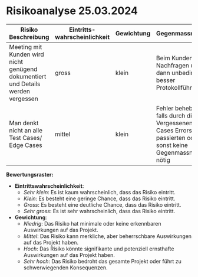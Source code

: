 # Risikoanalyse 25.03.2024

| Risiko Beschreibung                                                              | Eintritts-wahrscheinlichkeit | Gewichtung | Gegenmassnahme                                                                                           |
| -------------------------------------------------------------------------------- | ---------------------------- | ---------- | -------------------------------------------------------------------------------------------------------- |
| Meeting mit Kunden wird nicht genügend dokumentiert und Details werden vergessen | gross                        | klein      | Beim Kunden Nachfragen und dann unbedingt besser Protokollführen                                         |
| Man denkt nicht an alle Test Cases/ Edge Cases                                   | mittel                       | klein      | Fehler beheben falls durch die Vergessenen Cases Errors passierten oder sonst keine Gegenmassnahme nötig |

**Bewertungsraster:**

- **Eintrittswahrscheinlichkeit**:
  - _Sehr klein_: Es ist kaum wahrscheinlich, dass das Risiko eintritt.
  - _Klein_: Es besteht eine geringe Chance, dass das Risiko eintritt.
  - _Gross_: Es besteht eine deutliche Chance, dass das Risiko eintritt.
  - _Sehr gross_: Es ist sehr wahrscheinlich, dass das Risiko eintritt.
- **Gewichtung**:
  - _Niedrig_: Das Risiko hat minimale oder keine erkennbaren Auswirkungen auf das Projekt.
  - _Mittel_: Das Risiko kann merkliche, aber beherrschbare Auswirkungen auf das Projekt haben.
  - _Hoch_: Das Risiko könnte signifikante und potenziell ernsthafte Auswirkungen auf das Projekt haben.
  - _Sehr hoch_: Das Risiko bedroht das gesamte Projekt oder führt zu schwerwiegenden Konsequenzen.
